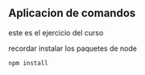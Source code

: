 ## Aplicacion de comandos

este es el ejercicio del curso

recordar instalar los paquetes de node

```
npm install
```